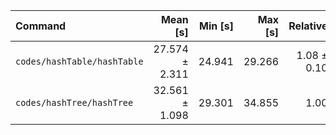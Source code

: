 | Command | Mean [s] | Min [s] | Max [s] | Relative |
|:---|---:|---:|---:|---:|
| `codes/hashTable/hashTable` | 27.574 ± 2.311 | 24.941 | 29.266 | 1.08 ± 0.10 |
| `codes/hashTree/hashTree` | 32.561 ± 1.098 | 29.301 | 34.855 | 1.00 |
